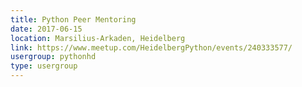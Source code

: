 ```yaml
---
title: Python Peer Mentoring
date: 2017-06-15
location: Marsilius-Arkaden, Heidelberg
link: https://www.meetup.com/HeidelbergPython/events/240333577/
usergroup: pythonhd
type: usergroup
---
```

